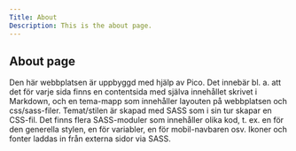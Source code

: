 ```yaml
---
Title: About
Description: This is the about page.
---
```


About page
--------------------------

Den här webbplatsen är uppbyggd med hjälp av Pico. Det innebär bl. a. att det för varje sida finns en contentsida med själva innehållet skrivet i Markdown, och en tema-mapp som innehåller layouten på webbplatsen och css/sass-filer. Temat/stilen är skapad med SASS som i sin tur skapar en CSS-fil. Det finns flera SASS-moduler som innehåller olika kod, t. ex. en för den generella stylen, en för variabler, en för mobil-navbaren osv. Ikoner och fonter laddas in från externa sidor via SASS.
